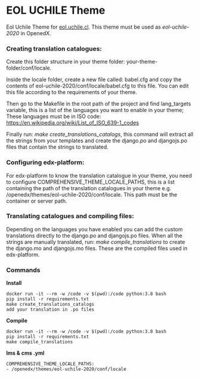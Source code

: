 # EOL UCHILE Theme

Eol Uchile Theme for [eol.uchile.cl](eol.uchile.cl). This theme must be used as *eol-uchile-2020* in OpenedX.

### Creating translation catalogues:

Create this folder structure in your theme folder: your-theme-folder/conf/locale.

Inside the locale folder, create a new file called: babel.cfg and copy the contents of eol-uchile-2020/conf/locale/babel.cfg to this file. You can edit this file according to the requirements of your theme.

Then go to the Makefile in the root path of the project and find lang_targets variable, this is a list of the languages you want to enable in your theme; These languages must be in ISO code: https://en.wikipedia.org/wiki/List_of_ISO_639-1_codes

Finally run: *make create_translations_catalogs*, this command will extract all the strings from your templates and create the django.po and djangojs.po files that contain the strings to translated.

### Configuring edx-platform:

For edx-platform to know the translation catalogue in your theme, you need to configure COMPREHENSIVE_THEME_LOCALE_PATHS, this is a list containing the path of the translation catalogues in your theme e.g. /openedx/themes/eol-uchile-2020/conf/locale. This path must be the container or server path.

### Translating catalogues and compiling files:

Depending on the languages you have enabled you can add the custom translations directly to the django.po and djangojs.po files. When all the strings are manually translated, run: *make compile_translations* to create the django.mo and djangojs.mo files. These are the compiled files used in edx-platform.

### Commands

**Install**

    docker run -it --rm -w /code -v $(pwd):/code python:3.8 bash
    pip install -r requirements.txt
    make create_translations_catalogs
    add your translation in .po files

**Compile**

    docker run -it --rm -w /code -v $(pwd):/code python:3.8 bash
    pip install -r requirements.txt
    make compile_translations

**lms & cms .yml**

    COMPREHENSIVE_THEME_LOCALE_PATHS:
    - /openedx/themes/eol-uchile-2020/conf/locale